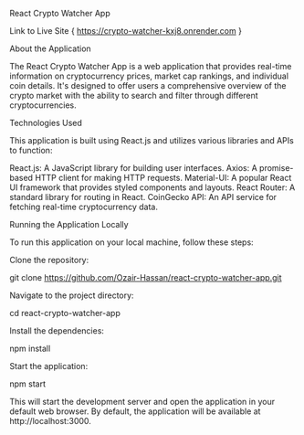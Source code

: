 React Crypto Watcher App

Link to Live Site { https://crypto-watcher-kxj8.onrender.com }

About the Application

The React Crypto Watcher App is a web application that provides real-time information on cryptocurrency prices, market cap rankings, and individual coin details. It's designed to offer users a comprehensive overview of the crypto market with the ability to search and filter through different cryptocurrencies.

Technologies Used

This application is built using React.js and utilizes various libraries and APIs to function:

React.js: A JavaScript library for building user interfaces.
Axios: A promise-based HTTP client for making HTTP requests.
Material-UI: A popular React UI framework that provides styled components and layouts.
React Router: A standard library for routing in React.
CoinGecko API: An API service for fetching real-time cryptocurrency data.

Running the Application Locally

To run this application on your local machine, follow these steps:

Clone the repository:

git clone https://github.com/Ozair-Hassan/react-crypto-watcher-app.git

Navigate to the project directory:

cd react-crypto-watcher-app

Install the dependencies:

npm install

Start the application:

npm start


This will start the development server and open the application in your default web browser. By default, the application will be available at http://localhost:3000.
